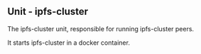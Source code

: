 ## Unit - ipfs-cluster

The ipfs-cluster unit, responsible for running ipfs-cluster peers.

It starts ipfs-cluster in a docker container.
